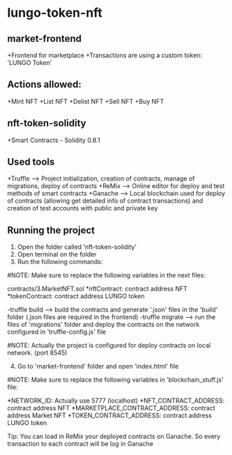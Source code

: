 # lungo-token-nft


market-frontend
----------------
+Frontend for marketplace
+Transactions are using a custom token: 'LUNGO Token'

Actions allowed:
----------------
+Mint NFT
+List NFT
+Delist NFT
+Sell NFT
+Buy NFT  


nft-token-solidity
-------------------
+Smart Contracts - Solidity 0.8.1


Used tools
-----------

+Truffle --> Project initialization, creation of contracts, manage of migrations, deploy of contracts
+ReMix --> Online editor for deploy and test methods of smart contracts
+Ganache --> Local blockchain used for deploy of contracts (allowing get detailed info of contract transactions) and creation of test accounts with public and private key

Running the project
--------------------

1. Open the folder called 'nft-token-solidity'
2. Open terminal on the folder
3. Run the following commands: 

  #NOTE: Make sure to replace the following variables in the next files:
  
  contracts/3.MarketNFT.sol
  *nftContract: contract address NFT
  *tokenContract: contract address LUNGO token

  
  -truffle build --> build the contracts and generate '.json' files in the 'build' folder (.json files are required in the frontend)
  -truffle migrate --> run the files of 'migrations' folder and deploy the contracts on the network configured in 'truffle-config.js' file
  
  #NOTE: Actually the project is configured for deploy contracts on local network. (port 8545)
  
4. Go to 'market-frontend' folder and open 'index.html' file
  
  #NOTE: Make sure to replace the following variables in 'blockchain_stuff.js' file:
   
  *NETWORK_ID: Actually use 5777 (localhost)
  *NFT_CONTRACT_ADDRESS: contract address NFT
  *MARKETPLACE_CONTRACT_ADDRESS: contract address Market NFT
  *TOKEN_CONTRACT_ADDRESS: contract address LUNGO token
   
  
  Tip: You can load in ReMix your deployed contracts on Ganache. So every transaction to each contract will be log in Ganache
